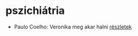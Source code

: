 # pszichiátria

- Paulo Coelho: Veronika meg akar halni [részletek](_details/Paulo%20Coelho.md#id_264)